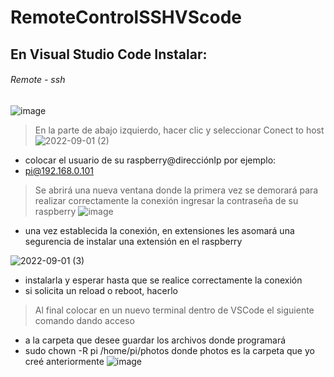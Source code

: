 # RemoteControlSSHVScode

## En Visual Studio Code Instalar:
###### Remote - ssh
![image](https://user-images.githubusercontent.com/78398897/188000268-c2f19f4f-27ff-4753-a0ce-07acbbfd327f.png)
> En la parte de abajo izquierdo, hacer clic y seleccionar Conect to host
![2022-09-01 (2)](https://user-images.githubusercontent.com/78398897/188002038-676bcd41-da21-4a34-90ec-de986a3f0976.jpg)
 - colocar el usuario de su raspberry@direcciónIp por ejemplo:
 - pi@192.168.0.101

> Se abrirá una nueva ventana donde la primera vez se demorará para realizar correctamente la conexión
> ingresar la contraseña de su raspberry
![image](https://user-images.githubusercontent.com/78398897/188003287-1d9a8786-8a5b-4b05-9024-23ccf30627cd.png)

 - una vez establecida la conexión, en extensiones les asomará una segurencia de instalar una extensión en el raspberry

![2022-09-01 (3)](https://user-images.githubusercontent.com/78398897/188002538-aaec3d98-97cd-4704-ada6-0e1bf0e74c2d.jpg)

- instalarla y esperar hasta que se realice correctamente la conexión
 - si solicita un reload o reboot, hacerlo
> Al final colocar en un nuevo terminal dentro de VSCode el siguiente comando dando acceso 
 - a la carpeta que desee guardar los archivos donde programará
 - sudo chown -R pi /home/pi/photos  donde photos es la carpeta que yo creé anteriormente
 ![image](https://user-images.githubusercontent.com/78398897/188002862-7f084e95-824e-4e20-b68d-1bb5e3422724.png)

